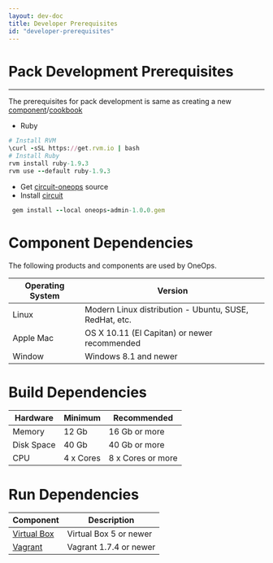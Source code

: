 ```yaml
---
layout: dev-doc
title: Developer Prerequisites
id: "developer-prerequisites"
---
```



# Pack Development Prerequisites
----------------

The prerequisites for pack development is same as creating a new [component](#component)/[cookbook](#cookbook)

* Ruby

~~~ruby
# Install RVM
\curl -sSL https://get.rvm.io | bash
# Install Ruby
rvm install ruby-1.9.3
rvm use --default ruby-1.9.3

~~~


* Get [circuit-oneops](https://github.com/oneops/circuit-oneops-1) source
* Install <a href="/documentation/developer/key-concepts/index.html">circuit</a>

~~~ruby
 gem install --local oneops-admin-1.0.0.gem
~~~



# Component Dependencies

The following products and components are used by OneOps. 


Operating System | Version
---------------- | -------
Linux  | Modern Linux distribution - Ubuntu, SUSE, RedHat, etc.
Apple Mac | OS X 10.11 (El Capitan) or newer recommended
Window | Windows 8.1 and newer

# Build Dependencies

Hardware | Minimum | Recommended
-------- | ------- | -----------
Memory | 12 Gb | 16 Gb or more
Disk Space | 40 Gb | 40 Gb or more
CPU | 4 x Cores | 8 x Cores or more

# Run Dependencies

Component | Description
--------- | -----------
[Virtual Box](https://www.virtualbox.org/) | Virtual Box 5 or newer
[Vagrant](https://www.vagrantup.com/) | Vagrant 1.7.4 or newer

